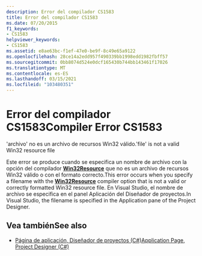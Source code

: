 ```yaml
---
description: Error del compilador CS1583
title: Error del compilador CS1583
ms.date: 07/20/2015
f1_keywords:
- CS1583
helpviewer_keywords:
- CS1583
ms.assetid: e8ae63bc-f1ef-47e0-be9f-8c49e65a9122
ms.openlocfilehash: 28ce14a2edd957f490339bb1998edd1982fbff57
ms.sourcegitcommit: 0bb8074d524e0dcf165430b744bb143461f17026
ms.translationtype: MT
ms.contentlocale: es-ES
ms.lasthandoff: 03/15/2021
ms.locfileid: "103480351"
---
```

# <a name="compiler-error-cs1583"></a><span data-ttu-id="fe137-103">Error del compilador CS1583</span><span class="sxs-lookup"><span data-stu-id="fe137-103">Compiler Error CS1583</span></span>

<span data-ttu-id="fe137-104">'archivo' no es un archivo de recursos Win32 válido.</span><span class="sxs-lookup"><span data-stu-id="fe137-104">'file' is not a valid Win32 resource file</span></span>  
  
 <span data-ttu-id="fe137-105">Este error se produce cuando se especifica un nombre de archivo con la opción del compilador [**Win32Resource**](../language-reference/compiler-options/resources.md#win32resource) que no es un archivo de recursos Win32 válido o con el formato correcto.</span><span class="sxs-lookup"><span data-stu-id="fe137-105">This error occurs when you specify a filename with the [**Win32Resource**](../language-reference/compiler-options/resources.md#win32resource) compiler option that is not a valid or correctly formatted Win32 resource file.</span></span> <span data-ttu-id="fe137-106">En Visual Studio, el nombre de archivo se especifica en el panel Aplicación del Diseñador de proyectos.</span><span class="sxs-lookup"><span data-stu-id="fe137-106">In Visual Studio, the filename is specified in the Application pane of the Project Designer.</span></span>  
  
## <a name="see-also"></a><span data-ttu-id="fe137-107">Vea también</span><span class="sxs-lookup"><span data-stu-id="fe137-107">See also</span></span>

- [<span data-ttu-id="fe137-108">Página de aplicación, Diseñador de proyectos (C#)</span><span class="sxs-lookup"><span data-stu-id="fe137-108">Application Page, Project Designer (C#)</span></span>](/visualstudio/ide/reference/application-page-project-designer-csharp)
